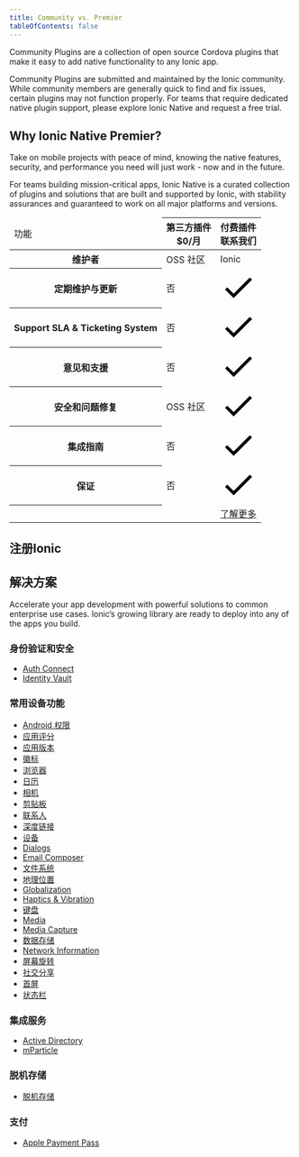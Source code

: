 ```yaml
---
title: Community vs. Premier
tableOfContents: false
---
```


Community Plugins are a collection of open source Cordova plugins that make it easy to add native functionality to any Ionic app.

Community Plugins are submitted and maintained by the Ionic community. While community members are generally quick to find and fix issues, certain plugins may not function properly. For teams that require dedicated native plugin support, please explore Ionic Native and request a free trial.

## Why Ionic Native Premier?

Take on mobile projects with peace of mind, knowing the native features, security, and performance you need will just work - now and in the future.

For teams building mission-critical apps, Ionic Native is a curated collection of plugins and solutions that are built and supported by Ionic, with stability assurances and guaranteed to work on all major platforms and versions.

<div class="native-ee-pricing">
  <div class="table-wrap">
    <table>
      <thead>
        <tr>
          <td>
            <span class="native-ee-pricing-table">功能</span>
          </td>
          <th>
            <div class="plan-wrap">
              <span class="native-ee-pricing-table">第三方插件</span>
              <div class="price">$0/月 </div>
            </div>
          </th>
          <th>
            <div class="plan-wrap">
              <span class="native-ee-pricing-table">付费插件</span>
              <div class="price" data-toggle="billing-team">
                联系我们</div>
            </div>
          </th>
        </tr>
      </thead>
      <tbody>
        <tr class="stripe">
          <th>
            维护者
          </th>
          <td>OSS 社区</td>
          <td>Ionic</td>
        </tr>
        <tr>
          <th>
            定期维护与更新
          </th>
          <td>否</td>
          <td><svg xmlns="http://www.w3.org/2000/svg" viewBox="0 0 512 512"><path d="M186.301 339.893L96 249.461l-32 30.507L186.301 402 448 140.506 416 110z"/></svg></td>
        </tr>
        <tr class="stripe">
          <th>
            Support SLA & Ticketing System
          </th>
          <td>否</td>
          <td><svg xmlns="http://www.w3.org/2000/svg" viewBox="0 0 512 512"><path d="M186.301 339.893L96 249.461l-32 30.507L186.301 402 448 140.506 416 110z"/></svg></td>
        </tr>
        <tr>
          <th>
            意见和支援
          </th>
          <td>否</td>
          <td><svg xmlns="http://www.w3.org/2000/svg" viewBox="0 0 512 512"><path d="M186.301 339.893L96 249.461l-32 30.507L186.301 402 448 140.506 416 110z"/></svg></td>
        </tr>
        <tr class="stripe">
          <th>
            安全和问题修复
          </th>
          <td>OSS 社区</td>
          <td><svg xmlns="http://www.w3.org/2000/svg" viewBox="0 0 512 512"><path d="M186.301 339.893L96 249.461l-32 30.507L186.301 402 448 140.506 416 110z"/></svg></td>
        </tr>
        <tr>
          <th>
            集成指南
          </th>
          <td>否</td>
          <td><svg xmlns="http://www.w3.org/2000/svg" viewBox="0 0 512 512"><path d="M186.301 339.893L96 249.461l-32 30.507L186.301 402 448 140.506 416 110z"/></svg></td>
        </tr>
        <tr class="stripe">
          <th>
            保证
          </th>
          <td>否</td>
          <td><svg xmlns="http://www.w3.org/2000/svg" viewBox="0 0 512 512"><path d="M186.301 339.893L96 249.461l-32 30.507L186.301 402 448 140.506 416 110z"/></svg></td>
        </tr>
          <th></th>
          <td></td>
          <td><a class="btn"
                href="https://ionicframework.com/enterprise-edition">了解更多</a></td>
        </tr>
      </tbody>
    </table>
  </div>
</div>

## 注册Ionic

<hubspot-form form-id="7c2c6529-48c0-4d17-86a0-bfd40c849bb1"></hubspot-form>

## 解决方案

Accelerate your app development with powerful solutions to common enterprise use cases. Ionic’s growing library are ready to deploy into any of the apps you build.

### 身份验证和安全

- [Auth Connect](/docs/enterprise/auth-connect)
- [Identity Vault](/docs/enterprise/identity-vault)

### 常用设备功能

- [Android 权限](/docs/enterprise/android-permissions)
- [应用评分](/docs/enterprise/app-rate)
- [应用版本](/docs/enterprise/app-version)
- [徽标](/docs/enterprise/badge)
- [浏览器](/docs/enterprise/inappbrowser)
- [日历](/docs/enterprise/calendar)
- [相机](/docs/enterprise/camera)
- [剪贴板](/docs/enterprise/clipboard)
- [联系人](/docs/enterprise/contacts)
- [深度链接](/docs/enterprise/deeplinks)
- [设备](/docs/enterprise/device)
- [Dialogs](/docs/enterprise/dialogs)
- [Email Composer](/docs/enterprise/email-composer)
- [文件系统](/docs/enterprise/filesystem)
- [地理位置](/docs/enterprise/geolocation)
- [Globalization](/docs/enterprise/globalization)
- [Haptics & Vibration](/docs/enterprise/vibration)
- [键盘](/docs/enterprise/keyboard)
- [Media](/docs/enterprise/media)
- [Media Capture](/docs/enterprise/media-capture)
- [数据存储](/docs/enterprise/nativestorage)
- [Network Information](/docs/enterprise/network-information)
- [屏幕旋转](/docs/enterprise/screen-orientation)
- [社交分享](/docs/enterprise/social-sharing)
- [首屏](/docs/enterprise/splashscreen)
- [状态栏​​​​​​​](/docs/enterprise/statusbar)

### 集成服务

- [Active Directory](https://ionicframework.com/integrations/ms-activedirectory-ms-adal)
- [mParticle](/docs/enterprise/mparticle)

### 脱机存储

- [脱机存储](/docs/enterprise/offline-storage)

### 支付

- [Apple Payment Pass](/docs/enterprise/apple-payment-pass)